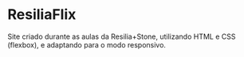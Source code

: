 # ResiliaFlix
 Site criado durante as aulas da Resilia+Stone, utilizando HTML e CSS (flexbox), e adaptando para o modo responsivo.
